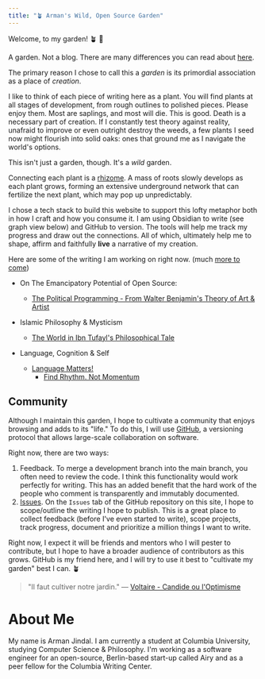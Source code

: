 ```yaml
---
title: "🪴 Arman's Wild, Open Source Garden"
---
```


Welcome, to my garden! 🪴 👋  

A garden.  Not a blog. There are many differences you can read about [here](https://joelhooks.com/digital-garden). 

 The primary reason I chose to call this a *garden* is its primordial association as a place of *creation*. 

I like to think of each piece of writing here as a plant. You will find plants at all stages of development, from rough outlines to polished pieces. Please enjoy them. Most are saplings, and most will die. This is good. Death is a necessary part of creation. If I constantly test theory against reality, unafraid to improve or even outright destroy the weeds, a few plants I seed now might flourish into solid oaks: ones that ground me as I navigate the world's options.

This isn't just a garden, though. It's a *wild* garden.

Connecting each plant is a [rhizome](https://www.iaacblog.com/programs/rhizome-deleuze-guattari/#:~:text=Rhizome%20is%20a%20philosophical%20term,They%20are%20dispersed.). A mass of roots slowly develops as each plant grows, forming an extensive underground network that can fertilize the next plant, which may pop up unpredictably. 

I chose a tech stack to build this website to support this lofty metaphor both in how I craft and how you consume it. I am using Obsidian to write (see graph view below) and GitHub to version. The tools will help me track my progress and draw out the connections. All of which, ultimately help me to shape, affirm and faithfully **live** a narrative of my creation.

Here are some of the writing I am working on right now. (much [more to come](https://github.com/armanjindal/armanjindal.github.io/issues))

- On The Emancipatory Potential of Open Source: 
	- [The Political Programming - From Walter Benjamin's Theory of Art & Artist](digital-garden/The-Political-Programmer.md) 

- Islamic Philosophy & Mysticism
	- [The World in Ibn Tufayl's Philosophical Tale](digital-garden/Tools/Ibn-Tufayl.md)

- Language, Cognition & Self
	- [Language Matters!](digital-garden/Language%20Matters.md)
		- [Find Rhythm. Not Momentum](digital-garden/Rhythm-Not-Momentum.md)


## Community 
Although I maintain this garden, I hope to cultivate a community that enjoys browsing and adds to its "life."  To do this, I will use [GitHub](https://github.com/armanjindal/armanjindal.github.io), a versioning protocol that allows large-scale collaboration on software.

Right now, there are two ways:
1. Feedback. To merge a development branch into the main branch, you often need to review the code. I think this functionality would work perfectly for writing. This has an added benefit that the hard work of the people who comment is transparently and immutably documented. 
2. [Issues](https://github.com/armanjindal/armanjindal.github.io/issues). On the `Issues` tab of the GitHub repository on this site, I hope to scope/outline the writing I hope to publish. This is a great place to collect feedback (before I've even started to write), scope projects, track progress, document and prioritize a million things I want to write. 

Right now, I expect it will be friends and mentors who I will pester to contribute, but I hope to have a broader audience of contributors as this grows. GitHub is my friend here, and I will try to use it best to "cultivate my garden" best I can. 🪴

>  "Il faut cultiver notre jardin."
— [Voltaire - Candide ou l'Optimisme](https://www.theschooloflife.com/article/cultivate-own-garden-voltaire/)

# About Me
My name is Arman Jindal. I am currently a student at Columbia University, studying Computer Science & Philosophy. I'm working as a software engineer for an open-source, Berlin-based start-up called Airy and as a peer fellow for the Columbia Writing Center. 